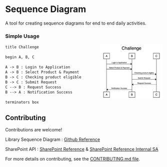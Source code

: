 # Sequence Diagram

A tool for creating sequence diagrams for end to end daily activities.

### Simple Usage

<img src="screenshots/SequenceDiagram.png" alt="Simple Usage preview" width="200" align="right" />

```
title Challenge

begin A, B, C 

A -> B : Login to Application
A -> B : Select Product & Payment
B -> C : Checking product eligible
B -> C : Submit Request
C --> B : Request Success
B --> A : Notification Success

terminators box
```

## Contributing

Contributions are welcome!

Library Sequence Diagram : [Github Reference](https://github.com/davidje13/SequenceDiagram/issues)

SharePoint API : [SharePoint Reference](https://docs.microsoft.com/en-us/graph/api/driveitem-put-content?view=graph-rest-1.0&tabs=http) & [SharePoint Reference Internal SA](https://gitlab.com/AwesomeRei/sharepoint)

For more details on contributing, see the
[CONTRIBUTING.md file](docs/CONTRIBUTING.md).

